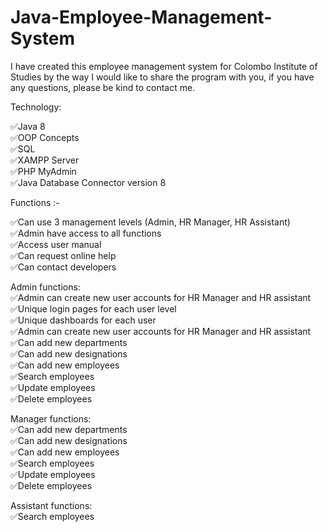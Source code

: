 # Java-Employee-Management-System
I have created this employee management system for Colombo Institute of Studies by the way I would like to share the program with you, if you have any questions, please be kind to contact me.

Technology:

✅Java 8                                                                        
✅OOP Concepts                                                                        
✅SQL                                                                        
✅XAMPP Server                                                                        
✅PHP MyAdmin                                                                        
✅Java Database Connector version 8                                                                        

Functions :-

✅Can use 3 management levels (Admin, HR Manager, HR Assistant)                                                                        
✅Admin have access to all functions                                                                        
✅Access user manual                                                                        
✅Can request online help                                                                        
✅Can contact developers                                                                        

Admin functions:                                                                        
✅Admin can create new user accounts for HR Manager and HR assistant                                                                        
✅Unique login pages for each user level                                                                        
✅Unique dashboards for each user                                                                        
✅Admin can create new user accounts for HR Manager and HR assistant                                                                        
✅Can add new departments                                                                        
✅Can add new designations                                                                        
✅Can add new employees                                                                        
✅Search employees                                                                        
✅Update employees                                                                        
✅Delete employees                                                                        

Manager functions:                                                                        
✅Can add new departments                                                                        
✅Can add new designations                                                                        
✅Can add new employees                                                                        
✅Search employees                                                                        
✅Update employees                                                                        
✅Delete employees                                                                        

Assistant functions:                                                                        
✅Search employees                                                                        


